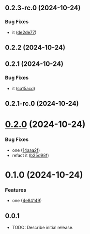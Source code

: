 

## 0.2.3-rc.0 (2024-10-24)


### Bug Fixes

* it ([de2de77](https://github.com/Biplav-05/test_sdk_flutter/commit/de2de776cd3138cd0a2c15f9aadad3fa935378b2))

## 0.2.2 (2024-10-24)

## 0.2.1 (2024-10-24)


### Bug Fixes

* it ([ca15acd](https://github.com/Biplav-05/test_sdk_flutter/commit/ca15acdf180984dd080b70aae55b984b171ef8e5))

## 0.2.1-rc.0 (2024-10-24)

# [0.2.0](https://github.com/Biplav-05/test_sdk_flutter/compare/V0.1.0...V0.2.0) (2024-10-24)


### Bug Fixes

* one ([14aaa2f](https://github.com/Biplav-05/test_sdk_flutter/commit/14aaa2f143b95590e729f01437180c9925600f48))
* refact it ([b25d98f](https://github.com/Biplav-05/test_sdk_flutter/commit/b25d98f3c3b3408b88b1e353b1081b4a881a3374))

# 0.1.0 (2024-10-24)


### Features

* one ([4e84149](https://github.com/Biplav-05/test_sdk_flutter/commit/4e84149fd6dbcaf581badf51563c7b0dd2a54cad))

## 0.0.1

* TODO: Describe initial release.
